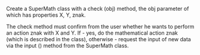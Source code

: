 Create a SuperMath class with a check (obj) method, the obj parameter of which has properties X, Y, znak.

The check method must confirm from the user whether he wants to perform an action znak with X and Y. If - yes, do the mathematical action znak (which is described in the class), otherwise - request the input of new data via the input () method from the SuperMath class.
